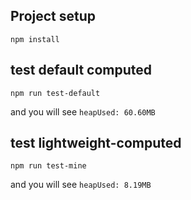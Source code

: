 ## Project setup
```
npm install
```

## test default computed
```
npm run test-default
```
and you will see ```heapUsed: 60.60MB```

## test lightweight-computed
```
npm run test-mine
```
and you will see ```heapUsed: 8.19MB```
